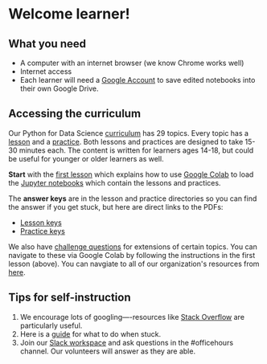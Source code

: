 # Welcome learner!

## What you need
- A computer with an internet browser (we know Chrome works well)  
- Internet access  
-  Each learner will need a [Google Account](https://support.google.com/accounts/answer/27441?hl=en) to save edited notebooks into their own Google Drive.  

## Accessing the curriculum
Our Python for Data Science [curriculum](https://github.com/GWC-DCMB/ClubCurriculum) has 29 topics. Every topic has a [lesson](https://github.com/GWC-DCMB/ClubCurriculum/tree/master/Lessons) and a [practice](https://github.com/GWC-DCMB/ClubCurriculum/tree/master/Practices). Both lessons and practices are designed to take 15-30 minutes each. The content is written for learners ages 14-18, but could be useful for younger or older learners as well.

**Start** with the [first lesson](https://github.com/GWC-DCMB/ClubCurriculum/blob/master/Lessons/Lesson01_Jupyter-Setup.md) which explains how to use [Google Colab](https://colab.research.google.com) to load the [Jupyter notebooks](https://jupyter.org) which contain the lessons and practices.

 The **answer keys** are in the lesson and practice directories so you can find the answer if you get stuck, but here are direct links to the PDFs: 
- [Lesson keys](https://github.com/GWC-DCMB/ClubCurriculum/tree/master/Lessons/_Keys/pdf)
- [Practice keys](https://github.com/GWC-DCMB/ClubCurriculum/tree/master/Practices/_Keys/pdf)

We also have [challenge questions](https://github.com/GWC-DCMB/challengeQuestions/tree/master/questions) for extensions of certain topics. You can navigate to these via Google Colab by following the instructions in the first lesson (above). You can navgiate  to all of our organization's resources from [here](https://github.com/GWC-DCMB/GWC-DCMB). 

## Tips for self-instruction
1. We encourage lots of googling—-resources like [Stack Overflow](https://stackoverflow.com) are particularly useful.  
2. Here is a [guide](https://github.com/GWC-DCMB/GWC-DCMB/blob/master/troubleshooting-checklist.md) for what to do when stuck.  
3. Join our [Slack workspace](https://join.slack.com/t/dcmbgirlswhocode/shared_invite/zt-cl70c3pu-l61UdX4p~NwFtu0fMRim2g) and ask questions in the #officehours channel. Our volunteers will answer as they are able.  




